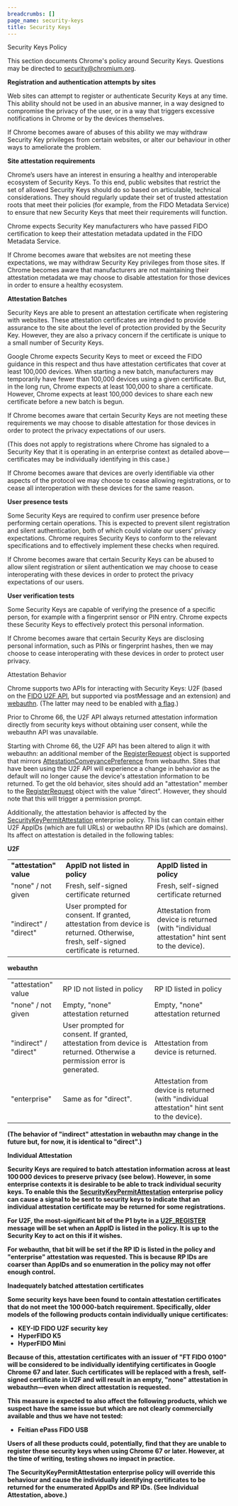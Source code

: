 ```yaml
---
breadcrumbs: []
page_name: security-keys
title: Security Keys
---
```


Security Keys Policy

This section documents Chrome's policy around Security Keys. Questions may be
directed to security@chromium.org.

**Registration and authentication attempts by sites**

Web sites can attempt to register or authenticate Security Keys at any time.
This ability should not be used in an abusive manner, in a way designed to
compromise the privacy of the user, or in a way that triggers excessive
notifications in Chrome or by the devices themselves.

If Chrome becomes aware of abuses of this ability we may withdraw Security Key
privileges from certain websites, or alter our behaviour in other ways to
ameliorate the problem.

**Site attestation requirements**

Chrome’s users have an interest in ensuring a healthy and interoperable
ecosystem of Security Keys. To this end, public websites that restrict the set
of allowed Security Keys should do so based on articulable, technical
considerations. They should regularly update their set of trusted attestation
roots that meet their policies (for example, from the FIDO Metadata Service) to
ensure that new Security Keys that meet their requirements will function.

Chrome expects Security Key manufacturers who have passed FIDO certification to
keep their attestation metadata updated in the FIDO Metadata Service.

If Chrome becomes aware that websites are not meeting these expectations, we may
withdraw Security Key privileges from those sites. If Chrome becomes aware that
manufacturers are not maintaining their attestation metadata we may choose to
disable attestation for those devices in order to ensure a healthy ecosystem.

**Attestation Batches**

Security Keys are able to present an attestation certificate when registering
with websites. These attestation certificates are intended to provide assurance
to the site about the level of protection provided by the Security Key. However,
they are also a privacy concern if the certificate is unique to a small number
of Security Keys.

Google Chrome expects Security Keys to meet or exceed the FIDO guidance in this
respect and thus have attestation certificates that cover at least 100,000
devices. When starting a new batch, manufacturers may temporarily have fewer
than 100,000 devices using a given certificate. But, in the long run, Chrome
expects at least 100,000 to share a certificate. However, Chrome expects at
least 100,000 devices to share each new certificate before a new batch is begun.

If Chrome becomes aware that certain Security Keys are not meeting these
requirements we may choose to disable attestation for those devices in order to
protect the privacy expectations of our users.

(This does not apply to registrations where Chrome has signaled to a Security
Key that it is operating in an enterprise context as detailed above—certificates
may be individually identifying in this case.)

If Chrome becomes aware that devices are overly identifiable via other aspects
of the protocol we may choose to cease allowing registrations, or to cease all
interoperation with these devices for the same reason.

**User presence tests**

Some Security Keys are required to confirm user presence before performing
certain operations. This is expected to prevent silent registration and silent
authentication, both of which could violate our users’ privacy expectations.
Chrome requires Security Keys to conform to the relevant specifications and to
effectively implement these checks when required.

If Chrome becomes aware that certain Security Keys can be abused to allow silent
registration or silent authentication we may choose to cease interoperating with
these devices in order to protect the privacy expectations of our users.

**User verification tests**

Some Security Keys are capable of verifying the presence of a specific person,
for example with a fingerprint sensor or PIN entry. Chrome expects these
Security Keys to effectively protect this personal information.

If Chrome becomes aware that certain Security Keys are disclosing personal
information, such as PINs or fingerprint hashes, then we may choose to cease
interoperating with these devices in order to protect user privacy.

Attestation Behavior

Chrome supports two APIs for interacting with Security Keys: U2F (based on the
[FIDO U2F
API](https://fidoalliance.org/specs/fido-u2f-v1.2-ps-20170411/fido-u2f-javascript-api-v1.2-ps-20170411.html),
but supported via postMessage and an extension) and
[webauthn](https://github.com/w3c/webauthn). (The latter may need to be enabled
with [a flag](javascript:void(0);).)

Prior to Chrome 66, the U2F API always returned attestation information directly
from security keys without obtaining user consent, while the webauthn API was
unavailable.

Starting with Chrome 66, the U2F API has been altered to align it with webauthn:
an additional member of the
[RegisterRequest](https://fidoalliance.org/specs/fido-u2f-v1.2-ps-20170411/fido-u2f-javascript-api-v1.2-ps-20170411.html#dictionary-registerrequest-members)
object is supported that mirrors
[AttestationConveyancePreference](https://w3c.github.io/webauthn/#attestation-convey)
from webauthn. Sites that have been using the U2F API will experience a change
in behavior as the default will no longer cause the device's attestation
information to be returned. To get the old behavior, sites should add an
"attestation" member to the
[RegisterRequest](https://fidoalliance.org/specs/fido-u2f-v1.2-ps-20170411/fido-u2f-javascript-api-v1.2-ps-20170411.html#dictionary-registerrequest-members)
object with the value "direct". However, they should note that this will trigger
a permission prompt.

Additionally, the attestation behavior is affected by the
[SecurityKeyPermitAttestation](/administrators/policy-list-3#SecurityKeyPermitAttestation)
enterprise policy. This list can contain either U2F AppIDs (which are full URLs)
or webauthn RP IDs (which are domains). Its affect on attestation is detailed in
the following tables:

**U2F**

<table>
<tr>
<td><b>"attestation" value</b></td>
<td><b>AppID not listed in policy</b></td>
<td><b>AppID listed in policy</b></td>
</tr>
<tr>
<td>"none" / not given</td>
<td>Fresh, self-signed certificate returned</td>
<td>Fresh, self-signed certificate returned</td>
</tr>
<tr>
<td>"indirect" / "direct"</td>
<td>User prompted for consent. If granted, attestation from device is returned. Otherwise, fresh, self-signed certificate is returned.</td>
<td>Attestation from device is returned (with "individual attestation" hint sent to the device).</td>
</tr>
</table>

**webauthn**

**<table>**
**<tr>**
**<td>"attestation" value</td>**
**<td>RP ID not listed in policy</td>**
**<td>RP ID listed in policy</td>**
**</tr>**
**<tr>**
**<td>"none" / not given</td>**
**<td>Empty, "none" attestation returned</td>**
**<td>Empty, "none" attestation returned</td>**
**</tr>**
**<tr>**
**<td>"indirect" / "direct"</td>**
**<td>User prompted for consent. If granted, attestation from device is returned. Otherwise a permission error is generated.</td>**
**<td>Attestation from device is returned.</td>**
**</tr>**
**<tr>**
**<td>"enterprise"</td>**
**<td>Same as for "direct".</td>**
**<td>Attestation from device is returned (with "individual attestation" hint sent to the device).</td>**
**</tr>**
**</table>**

(The behavior of "indirect" attestation in webauthn may change in the future
but, for now, it is identical to "direct".)

Individual Attestation

Security Keys are required to batch attestation information across at least
100 000 devices to preserve privacy (see below). However, in some enterprise
contexts it is desirable to be able to track individual security keys. To enable
this the
[SecurityKeyPermitAttestation](/administrators/policy-list-3#SecurityKeyPermitAttestation)
enterprise policy can cause a signal to be sent to security keys to indicate
that an individual attestation certificate may be returned for some
registrations.

For U2F, the most-significant bit of the P1 byte in a
[U2F_REGISTER](https://fidoalliance.org/specs/fido-u2f-v1.2-ps-20170411/fido-u2f-raw-message-formats-v1.2-ps-20170411.html#command-and-parameter-values)
message will be set when an AppID is listed in the policy. It is up to the
Security Key to act on this if it wishes.

For webauthn, that bit will be set if the RP ID is listed in the policy and
"enterprise" attestation was requested. This is because RP IDs are coarser than
AppIDs and so enumeration in the policy may not offer enough control.

Inadequately batched attestation certificates

Some security keys have been found to contain attestation certificates that do
not meet the 100 000-batch requirement. Specifically, older models of the
following products contain individually unique certificates:

*   KEY-ID FIDO U2F security key
*   HyperFIDO K5
*   HyperFIDO Mini

Because of this, attestation certificates with an issuer of "FT FIDO 0100" will
be considered to be individually identifying certificates in Google Chrome 67
and later. Such certificates will be replaced with a fresh, self-signed
certificate in U2F and will result in an empty, "none" attestation in
webauthn—even when direct attestation is requested.

This measure is expected to also affect the following products, which we suspect
have the same issue but which are not clearly commercially available and thus we
have not tested:

*   Feitian ePass FIDO USB

Users of all these products could, potentially, find that they are unable to
register these security keys when using Chrome 67 or later. However, at the time
of writing, testing shows no impact in practice.

The SecurityKeyPermitAttestation enterprise policy will override this behaviour
and cause the individually identifying certificates to be returned for the
enumerated AppIDs and RP IDs. (See Individual Attestation, above.)